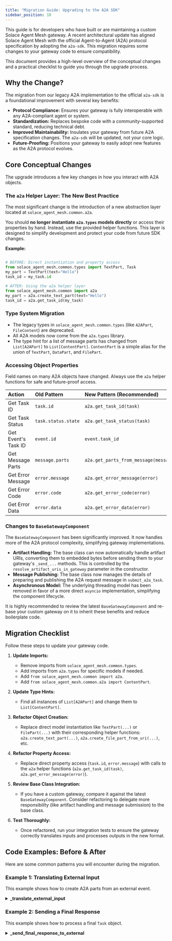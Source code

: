 ```yaml
---
title: "Migration Guide: Upgrading to the A2A SDK"
sidebar_position: 10
---
```


This guide is for developers who have built or are maintaining a custom Solace Agent Mesh gateway. A recent architectural update has aligned Solace Agent Mesh with the official Agent-to-Agent (A2A) protocol specification by adopting the `a2a-sdk`. This migration requires some changes to your gateway code to ensure compatibility.

This document provides a high-level overview of the conceptual changes and a practical checklist to guide you through the upgrade process.

## Why the Change?

The migration from our legacy A2A implementation to the official `a2a-sdk` is a foundational improvement with several key benefits:

*   **Protocol Compliance:** Ensures your gateway is fully interoperable with any A2A-compliant agent or system.
*   **Standardization:** Replaces bespoke code with a community-supported standard, reducing technical debt.
*   **Improved Maintainability:** Insulates your gateway from future A2A specification changes. The `a2a-sdk` will be updated, not your core logic.
*   **Future-Proofing:** Positions your gateway to easily adopt new features as the A2A protocol evolves.

## Core Conceptual Changes

The upgrade introduces a few key changes in how you interact with A2A objects.

### The `a2a` Helper Layer: The New Best Practice

The most significant change is the introduction of a new abstraction layer located at `solace_agent_mesh.common.a2a`.

You should **no longer instantiate `a2a.types` models directly** or access their properties by hand. Instead, use the provided helper functions. This layer is designed to simplify development and protect your code from future SDK changes.

**Example:**

```python

# BEFORE: Direct instantiation and property access
from solace_agent_mesh.common.types import TextPart, Task
my_part = TextPart(text="Hello")
task_id = my_task.id

# AFTER: Using the a2a helper layer
from solace_agent_mesh.common import a2a
my_part = a2a.create_text_part(text="Hello")
task_id = a2a.get_task_id(my_task)

```

### Type System Migration

*   The legacy types in `solace_agent_mesh.common.types` (like `A2APart`, `FileContent`) are deprecated.
*   All A2A models now come from the `a2a.types` library.
*   The type hint for a list of message parts has changed from `List[A2APart]` to `List[ContentPart]`. `ContentPart` is a simple alias for the union of `TextPart`, `DataPart`, and `FilePart`.

### Accessing Object Properties

Field names on many A2A objects have changed. Always use the `a2a` helper functions for safe and future-proof access.

| Action | Old Pattern | New Pattern (Recommended) |
| :--- | :--- | :--- |
| Get Task ID | `task.id` | `a2a.get_task_id(task)` |
| Get Task Status | `task.status.state` | `a2a.get_task_status(task)` |
| Get Event's Task ID | `event.id` | `event.task_id` |
| Get Message Parts | `message.parts` | `a2a.get_parts_from_message(message)` |
| Get Error Message | `error.message` | `a2a.get_error_message(error)` |
| Get Error Code | `error.code` | `a2a.get_error_code(error)` |
| Get Error Data | `error.data` | `a2a.get_error_data(error)` |

### Changes to `BaseGatewayComponent`

The `BaseGatewayComponent` has been significantly improved. It now handles more of the A2A protocol complexity, simplifying gateway implementations.

*   **Artifact Handling:** The base class can now automatically handle artifact URIs, converting them to embedded bytes before sending them to your gateway's `_send_...` methods. This is controlled by the `resolve_artifact_uris_in_gateway` parameter in the constructor.
*   **Message Publishing:** The base class now manages the details of preparing and publishing the A2A request message in `submit_a2a_task`.
*   **Asynchronous Model:** The underlying threading model has been removed in favor of a more direct `asyncio` implementation, simplifying the component lifecycle.

It is highly recommended to review the latest `BaseGatewayComponent` and re-base your custom gateway on it to inherit these benefits and reduce boilerplate code.

## Migration Checklist

Follow these steps to update your gateway code.

1.  **Update Imports:**
    *   Remove imports from `solace_agent_mesh.common.types`.
    *   Add imports from `a2a.types` for specific models if needed.
    *   Add `from solace_agent_mesh.common import a2a`.
    *   Add `from solace_agent_mesh.common.a2a import ContentPart`.

2.  **Update Type Hints:**
    *   Find all instances of `List[A2APart]` and change them to `List[ContentPart]`.

3.  **Refactor Object Creation:**
    *   Replace direct model instantiation like `TextPart(...)` or `FilePart(...)` with their corresponding helper functions: `a2a.create_text_part(...)`, `a2a.create_file_part_from_uri(...)`, etc.

4.  **Refactor Property Access:**
    *   Replace direct property access (`task.id`, `error.message`) with calls to the `a2a` helper functions (`a2a.get_task_id(task)`, `a2a.get_error_message(error)`).

5.  **Review Base Class Integration:**
    *   If you have a custom gateway, compare it against the latest `BaseGatewayComponent`. Consider refactoring to delegate more responsibility (like artifact handling and message submission) to the base class.

6.  **Test Thoroughly:**
    *   Once refactored, run your integration tests to ensure the gateway correctly translates inputs and processes outputs in the new format.

## Code Examples: Before & After

Here are some common patterns you will encounter during the migration.

### Example 1: Translating External Input

This example shows how to create A2A parts from an external event.

<details>
<summary><strong>_translate_external_input</strong></summary>

**Before:**
```python
from solace_agent_mesh.common.types import Part as A2APart, TextPart, FilePart, FileContent

async def _translate_external_input(self, external_event: Any) -> Tuple[str, List[A2APart], Dict[str, Any]]:
    # ...
    a2a_parts: List[A2APart] = []

    # Create a file part with a URI
    uri = "artifact://..."
    a2a_parts.append(
        FilePart(
            file=FileContent(name="report.pdf", uri=uri)
        )
    )

    # Create a text part
    prompt = "Summarize the attached file."
    a2a_parts.append(TextPart(text=prompt))

    return "summary_agent", a2a_parts, {}
```

**After:**
```python
from solace_agent_mesh.common import a2a
from solace_agent_mesh.common.a2a import ContentPart

async def _translate_external_input(self, external_event: Any) -> Tuple[str, List[ContentPart], Dict[str, Any]]:
    # ...
    a2a_parts: List[ContentPart] = []

    # Create a file part with a URI using the helper
    uri = "artifact://..."
    file_part = a2a.create_file_part_from_uri(uri=uri, name="report.pdf")
    a2a_parts.append(file_part)

    # Create a text part using the helper
    prompt = "Summarize the attached file."
    text_part = a2a.create_text_part(text=prompt)
    a2a_parts.append(text_part)

    return "summary_agent", a2a_parts, {}
```
</details>

### Example 2: Sending a Final Response

This example shows how to process a final `Task` object.

<details>
<summary><strong>_send_final_response_to_external</strong></summary>

**Before:**
```python
from solace_agent_mesh.common.types import Task, TaskState, TextPart

async def _send_final_response_to_external(self, context: Dict, task_data: Task) -> None:
    task_id = task_data.id
    final_status_text = ":checkered_flag: Task complete."

    if task_data.status.state == TaskState.FAILED:
        error_message_text = ""
        if task_data.status.message and task_data.status.message.parts:
            for part in task_data.status.message.parts:
                if isinstance(part, TextPart):
                    error_message_text = part.text
                    break
        final_status_text = f":x: Error: Task failed. {error_message_text}".strip()

    # ... use final_status_text and task_id
```

**After:**
```python
from solace_agent_mesh.common import a2a
from a2a.types import Task, TaskState

async def _send_final_response_to_external(self, context: Dict, task_data: Task) -> None:
    # Use helpers to safely access properties
    task_id = a2a.get_task_id(task_data)
    task_status = a2a.get_task_status(task_data)

    final_status_text = ":checkered_flag: Task complete."

    if task_status == TaskState.failed:
        error_message_text = ""
        if task_data.status and task_data.status.message:
            # Use helper to extract all text from the message
            error_message_text = a2a.get_text_from_message(task_data.status.message)
        final_status_text = f":x: Error: Task failed. {error_message_text}".strip()

    # ... use final_status_text and task_id
```
</details>
